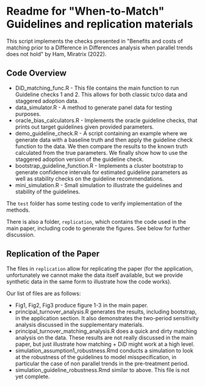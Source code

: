 # Readme for "When-to-Match" Guidelines and replication materials

This script implements the checks presented in "Benefits and costs of matching prior to a Difference in Differences analysis when parallel trends does not hold" by Ham, Miratrix (2022).

## Code Overview

 * DiD_matching_func.R - This file contains the main function to run Guideline checks 1 and 2. This allows for both classic tx/co data and staggered adoption data.
 * data_simulator.R - A method to generate panel data for testing purposes.
 * oracle_bias_calculators.R - Implements the oracle guideline checks, that prints out target guidelines given provided parameters.
 * demo_guideline_check.R - A script containing an example where we generate data with a baseline truth and then apply the guideline check function to the data.  We then compare the results to the known truth calculated from the true parameters.  We finally show how to use the staggered adoption version of the guideline check.
 * bootstrap_guideline_function.R - Implements a cluster bootstrap to generate confidence intervals for estimated guideline parameters as well as stability checks on the guideline recommendations.
 * mini_simulation.R - Small simulation to illustrate the guidelines and stability of the guidelines.
 
The `test` folder has some testing code to verify implementation of the methods.

There is also a folder, `replication`, which contains the code used in the main paper, including code to generate the figures.  See below for further discussion.



## Replication of the Paper

The files in `replication` allow for replicating the paper (for the application, unfortunately we cannot make the data itself available, but we provide synthetic data in the same form to illustrate how the code works).

Our list of files are as follows:

- Fig1, Fig2, Fig3 produce figure 1-3 in the main paper.
- principal_turnover_analysis.R generates the results, including bootstrap, in the application section.  It also demonstrates the two-period sensitivity analysis discussed in the supplementary materials.
- principal_turnover_matching_analysis.R does a quick and dirty matching analysis on the data. These results are not really discussed in the main paper, but just illustrate how matching + DiD might work at a high level.
- simulation_assumption1_robustness.Rmd conducts a simulation to look at the robustness of the guidelines to model misspecification, in particular the case of non parallel trends in the pre-treatment period.
- simulation_guideline_robustness.Rmd similar to above. This file is not yet complete.



